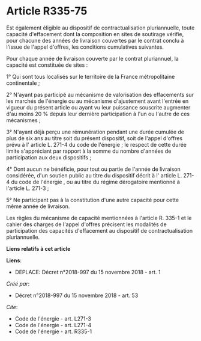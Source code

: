 # Article R335-75

Est également éligible au dispositif de contractualisation pluriannuelle, toute capacité d'effacement dont la composition en
sites de soutirage vérifie, pour chacune des années de livraison couvertes par le contrat conclu à l'issue de l'appel
d'offres, les conditions cumulatives suivantes.

Pour chaque année de livraison couverte par le contrat pluriannuel, la capacité est constituée de sites :

1° Qui sont tous localisés sur le territoire de la France métropolitaine continentale ;

2° N'ayant pas participé au mécanisme de valorisation des effacements sur les marchés de l'énergie ou au mécanisme
d'ajustement avant l'entrée en vigueur du présent article ou ayant vu leur puissance souscrite augmenter d'au moins 20 %
depuis leur dernière participation à l'un ou l'autre de ces mécanismes ;

3° N'ayant déjà perçu une rémunération pendant une durée cumulée de plus de six ans au titre soit du présent dispositif, soit
de l'appel d'offres prévu à l' article L. 271-4 du code de l'énergie ; le respect de cette durée limite s'appréciant par
rapport à la somme du nombre d'années de participation aux deux dispositifs ;

4° Dont aucun ne bénéficie, pour tout ou partie de l'année de livraison considérée, d'un soutien public au titre du
dispositif décrit à l' article L. 271-4 du code de l'énergie , ou au titre du régime dérogatoire mentionné à l'article L.
271-3 ;

5° Ne participant pas à la constitution d'une autre capacité pour cette même année de livraison.

Les règles du mécanisme de capacité mentionnées à l'article R. 335-1 et le cahier des charges de l'appel d'offres précisent
les modalités de participation des capacités d'effacement au dispositif de contractualisation pluriannuelle.

**Liens relatifs à cet article**

**Liens**:

  - DEPLACE: Décret n°2018-997 du 15 novembre 2018 - art. 1

_Créé par_:

  - Décret n°2018-997 du 15 novembre 2018 - art. 53

_Cite_:

  - Code de l'énergie - art. L271-3
  - Code de l'énergie - art. L271-4
  - Code de l'énergie - art. R335-1
